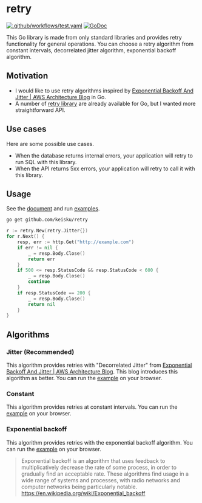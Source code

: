 # retry

[![.github/workflows/test.yaml](https://github.com/keisku/retry/actions/workflows/test.yaml/badge.svg)](https://github.com/keisku/retry/actions/workflows/test.yaml)
[![GoDoc](https://godoc.org/github.com/keisku/retry?status.svg&style=flat-square)](http://godoc.org/github.com/keisku/retry)

This Go library is made from only standard libraries and provides retry functionality for general operations.
You can choose a retry algorithm from constant intervals, decorrelated jitter algorithm, exponential backoff algorithm.

## Motivation

- I would like to use retry algorithms inspired by [Exponential Backoff And Jitter | AWS Architecture Blog](https://aws.amazon.com/blogs/architecture/exponential-backoff-and-jitter/) in Go.
- A number of [retry library](https://pkg.go.dev/search?q=retry&m=package) are already available for Go, but I wanted more straightforward API.

## Use cases

Here are some possible use cases.

- When the database returns internal errors, your application will retry to run SQL with this library.
- When the API returns 5xx errors, your application will retry to call it with this library.

## Usage

See the [document](https://pkg.go.dev/github.com/keisku/retry) and run [examples](https://pkg.go.dev/github.com/keisku/retry#pkg-examples).

```bash
go get github.com/keisku/retry
```

```go
r := retry.New(retry.Jitter{})
for r.Next() {
	resp, err := http.Get("http://example.com")
	if err != nil {
		_ = resp.Body.Close()
		return err
	}
	if 500 <= resp.StatusCode && resp.StatusCode < 600 {
		_ = resp.Body.Close()
		continue
	}
	if resp.StatusCode == 200 {
		_ = resp.Body.Close()
		return nil
	}
}
```

## Algorithms

### Jitter (Recommended)

This algorithm provides retries with "Decorrelated Jitter" from [Exponential Backoff And Jitter | AWS Architecture Blog](https://aws.amazon.com/blogs/architecture/exponential-backoff-and-jitter/). This blog introduces this algorithm as better. You can run the [example](https://pkg.go.dev/github.com/keisku/retry#example-Jitter) on your browser.

### Constant

This algorithm provides retries at constant intervals. You can run the [example](https://pkg.go.dev/github.com/keisku/retry#example-Constant) on your browser.

### Exponential backoff

This algorithm provides retries with the exponential backoff algorithm. You can run the [example](https://pkg.go.dev/github.com/keisku/retry#example-ExponentialBackoff) on your browser.

> Exponential backoff is an algorithm that uses feedback to multiplicatively decrease the rate of some process, in order to gradually find an acceptable rate. These algorithms find usage in a wide range of systems and processes, with radio networks and computer networks being particularly notable.
> https://en.wikipedia.org/wiki/Exponential_backoff
